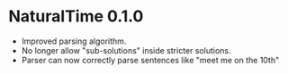 # NaturalTime 0.1.0

* Improved parsing algorithm.
* No longer allow "sub-solutions" inside stricter solutions.
* Parser can now correctly parse sentences like "meet me on the 10th"